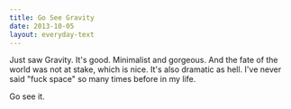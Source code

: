 ```yaml
---
title: Go See Gravity
date: 2013-10-05
layout: everyday-text
---
```


Just saw Gravity. It's good. Minimalist and gorgeous. And the fate of the world was not at stake, which is nice. It's also dramatic as hell. I've never said "fuck space" so many times before in my life.

Go see it.
